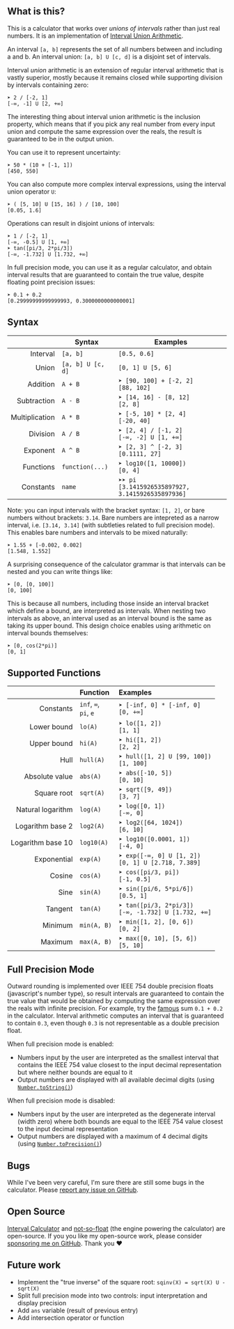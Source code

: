 ## What is this?

This is a calculator that works over _unions of intervals_ rather than just real
numbers. It is an implementation of [Interval Union
Arithmetic](https://www.ime.usp.br/~montanhe/unions.pdf).

An interval `[a, b]` represents the set of all numbers between and including a
and b. An interval union: `[a, b] U [c, d]` is a disjoint set of intervals.

Interval *union* arithmetic is an extension of regular interval arithmetic that
is vastly superior, mostly because it remains closed while supporting division
by intervals containing zero:

```
➤ 2 / [-2, 1]
[-∞, -1] U [2, +∞]
```

The interesting thing about interval union arithmetic is the inclusion property,
which means that if you pick any real number from every input union and compute
the same expression over the reals, the result is guaranteed to be in the output
union.

You can use it to represent uncertainty:

    ➤ 50 * (10 + [-1, 1])
    [450, 550]

You can also compute more complex interval expressions, using the
interval union operator `U`:

    ➤ ( [5, 10] U [15, 16] ) / [10, 100]
    [0.05, 1.6]

Operations can result in disjoint unions of intervals:

    ➤ 1 / [-2, 1]
    [-∞, -0.5] U [1, +∞]
    ➤ tan([pi/3, 2*pi/3])
    [-∞, -1.732] U [1.732, +∞]

In full precision mode, you can use it as a regular calculator, and
obtain interval results that are guaranteed to contain the true value,
despite floating point precision issues:

    ➤ 0.1 + 0.2
    [0.29999999999999993, 0.3000000000000001]

## Syntax

|                | Syntax <!--                      --> | Examples                                              |
| -------------: | ------------------------------------ | ----------------------------------------------------- |
|       Interval | `[a, b]`                             | `[0.5, 0.6]`                                          |
|          Union | `[a, b] U [c, d]`                    | `[0, 1] U [5, 6]`                                     |
|       Addition | `A + B`                              | `➤ [90, 100] + [-2, 2]`<br>`[88, 102]`                |
|    Subtraction | `A - B`                              | `➤ [14, 16] - [8, 12]`<br>`[2, 8]`                    |
| Multiplication | `A * B`                              | `➤ [-5, 10] * [2, 4]`<br>`[-20, 40]`                  |
|       Division | `A / B`                              | `➤ [2, 4] / [-1, 2]`<br>`[-∞, -2] U [1, +∞]`          |
|       Exponent | `A ^ B`                              | `➤ [2, 3] ^ [-2, 3]`<br>`[0.1111, 27]`                |
|      Functions | `function(...)`                      | `➤ log10([1, 10000])`<br>`[0, 4]`                     |
|      Constants | `name`                               | `➤➤ pi`<br>`[3.1415926535897927, 3.1415926535897936]` |

Note: you can input intervals with the bracket syntax: `[1, 2]`, or bare numbers
without brackets:&nbsp;`3.14`. Bare numbers are intepreted as a narrow interval,
i.e. `[3.14, 3.14]` (with subtleties related to full precision mode). This enables bare numbers and intervals to be mixed naturally:

```
➤ 1.55 + [-0.002, 0.002]
[1.548, 1.552]
```

A surprising consequence of the calculator grammar is that intervals can be nested and you can write things like:

```
➤ [0, [0, 100]]
[0, 100]
```

This is because all numbers, including those inside an interval bracket which
define a bound, are interpreted as intervals. When nesting two intervals as
above, an interval used as an interval bound is the same as taking its upper
bound. This design choice enables using arithmetic on interval bounds themselves:

```
➤ [0, cos(2*pi)]
[0, 1]
```

## Supported Functions

|                   | Function                 | Examples                                                |
| ----------------: | :----------------------- | :------------------------------------------------------ |
|         Constants | `inf`, `∞`,<br>`pi`, `e` | `➤ [-inf, 0] * [-inf, 0]`<br>`[0, +∞]`                  |
|       Lower bound | `lo(A)`                  | `➤ lo([1, 2])`<br>`[1, 1]`                              |
|       Upper bound | `hi(A)`                  | `➤ hi([1, 2])`<br>`[2, 2]`                              |
|              Hull | `hull(A)`                | `➤ hull([1, 2] U [99, 100])`<br>`[1, 100]`              |
|    Absolute value | `abs(A)`                 | `➤ abs([-10, 5])`<br>`[0, 10]`                          |
|       Square root | `sqrt(A)`                | `➤ sqrt([9, 49])`<br>`[3, 7]`                           |
| Natural logarithm | `log(A)`                 | `➤ log([0, 1])`<br>`[-∞, 0]`                            |
|  Logarithm base 2 | `log2(A)`                | `➤ log2([64, 1024])`<br>`[6, 10]`                       |
| Logarithm base 10 | `log10(A)`               | `➤ log10([0.0001, 1])`<br>`[-4, 0]`                     |
|       Exponential | `exp(A)`                 | `➤ exp([-∞, 0] U [1, 2])`<br>`[0, 1] U [2.718, 7.389]`  |
|            Cosine | `cos(A)`                 | `➤ cos([pi/3, pi])`<br>`[-1, 0.5]`                      |
|              Sine | `sin(A)`                 | `➤ sin([pi/6, 5*pi/6])`<br>`[0.5, 1]`                   |
|           Tangent | `tan(A)`                 | `➤ tan([pi/3, 2*pi/3])`<br>`[-∞, -1.732] U [1.732, +∞]` |
|           Minimum | `min(A, B)`              | `➤ min([1, 2], [0, 6])`<br>`[0, 2]`                     |
|           Maximum | `max(A, B)`              | `➤ max([0, 10], [5, 6])`<br>`[5, 10]`                   |

## Full Precision Mode

Outward rounding is implemented over IEEE 754 double precision floats
(javascript\'s number type), so result intervals are guaranteed to
contain the true value that would be obtained by computing the same
expression over the reals with infinite precision. For example, try the
[famous](https://0.30000000000000004.com/) sum `0.1 + 0.2` in the
calculator. Interval arithmetic computes an interval that is guaranteed
to contain `0.3`, even though `0.3` is not representable as a double
precision float.

When full precision mode is enabled:

-   Numbers input by the user are interpreted as the smallest interval that
    contains the IEEE 754 value closest to the input decimal representation but
    where neither bounds are equal to it
-   Output numbers are displayed with all available decimal digits (using
    [`Number.toString()`](https://developer.mozilla.org/en-US/docs/Web/JavaScript/Reference/Global_Objects/Number/toString))

When full precision mode is disabled:

-   Numbers input by the user are interpreted as the degenerate interval (width
    zero) where both bounds are equal to the IEEE 754 value closest to the input
    decimal representation
-   Output numbers are displayed with a maximum of 4 decimal digits (using
    [`Number.toPrecision()`](https://developer.mozilla.org/en-US/docs/Web/JavaScript/Reference/Global_Objects/Number/toPrecision))

## Bugs

While I've been very careful, I'm sure there are still some bugs in the calculator.
Please [report any issue on
GitHub](https://github.com/victorpoughon/interval-calculator).

## Open Source

[Interval Calculator](https://github.com/victorpoughon/interval-calculator) and
[not-so-float](https://github.com/victorpoughon/not-so-float) (the
engine powering the calculator) are open-source. If you you like my open-source
work, please consider [sponsoring me on
GitHub](https://github.com/sponsors/victorpoughon). Thank you&nbsp;❤️

## Future work

* Implement the "true inverse" of the square root: `sqinv(X) = sqrt(X) U -sqrt(X)`
* Split full precision mode into two controls: input interpretation and display precision
* Add `ans` variable (result of previous entry)
* Add intersection operator or function